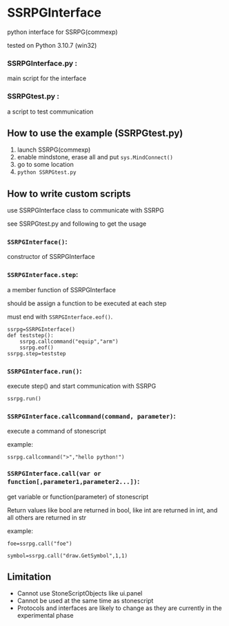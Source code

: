 # SSRPGInterface
python interface for SSRPG(commexp)

tested on Python 3.10.7 (win32)

### SSRPGInterface.py :
main script for the interface
### SSRPGtest.py :
a script to test communication


## How to use the example (SSRPGtest.py)
1. launch SSRPG(commexp)
2. enable mindstone, erase all and put `sys.MindConnect()`
3. go to some location
4. `python SSRPGtest.py`

## How to write custom scripts
use SSRPGInterface class to communicate with SSRPG

see SSRPGtest.py and following to get the usage

### `SSRPGInterface()`:
constructor of SSRPGInterface

### `SSRPGInterface.step`:
a member function of SSRPGInterface

should be assign a function to be executed at each step 

must end with `SSRPGInterface.eof()`.

```
ssrpg=SSRPGInterface()
def teststep():
    ssrpg.callcommand("equip","arm")
    ssrpg.eof()
ssrpg.step=teststep
```

### `SSRPGInterface.run()`:
execute step() and start communication with SSRPG

`ssrpg.run()`

### `SSRPGInterface.callcommand(command, parameter)`:
execute a command of stonescript

example:

`ssrpg.callcommand(">","hello python!")`

### `SSRPGInterface.call(var or function[,parameter1,parameter2...])`:
get variable or function(parameter) of stonescript

Return values like bool are returned in bool, like int are returned in int, and all others are returned in str

example:

`foe=ssrpg.call("foe")`

`symbol=ssrpg.call("draw.GetSymbol",1,1)`

## Limitation
- Cannot use StoneScriptObjects like ui.panel
- Cannot be used at the same time as stonescript
- Protocols and interfaces are likely to change as they are currently in the experimental phase